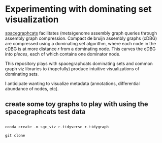 # Experimenting with dominating set visualization 

[spacegraphcats](http://spacegraphcats.github.io/spacegraphcats/) facilitates (meta)genome assembly graph queries through assembly graph compression.
Compact de bruijn assembly graphs (cDBG) are compressed using a dominating set algorithm, where each node in the cDBG is at more distance *r* from a dominating node.
This carves the cDBG into *pieces*, each of which contains one dominator node. 

This repository plays with spacegraphcats dominating sets and common graph viz libraries to (hopefully) produce intuitive visualizations of dominating sets.

I anticipate wanting to visualize metadata (annotations, differential abundance of nodes, etc).

## create some toy graphs to play with using the spacegraphcats test data

## 
```
conda create -n sgc_viz r-tidyverse r-tidygraph 

git clone  
```

